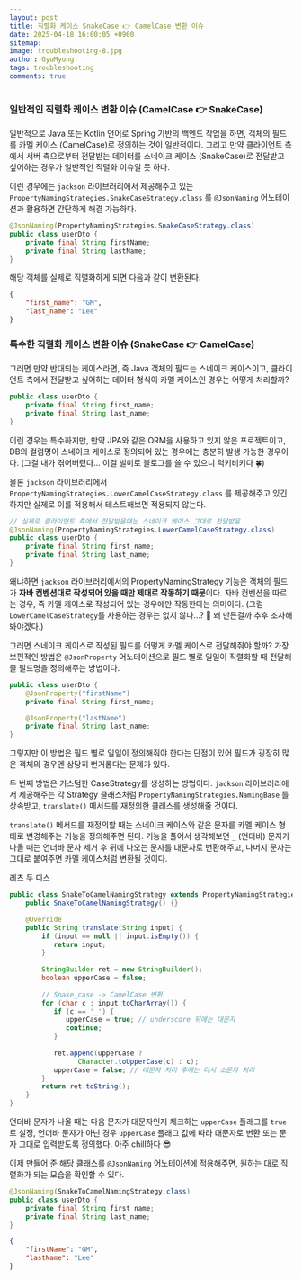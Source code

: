 ```yaml
---
layout:	post
title: 직렬화 케이스 SnakeCase 👉 CamelCase 변환 이슈
date: 2025-04-18 16:00:05 +0900
sitemap: 
image: troubleshooting-8.jpg
author: GyuMyung
tags: troubleshooting
comments: true
---
```


### 일반적인 직렬화 케이스 변환 이슈 (CamelCase 👉 SnakeCase)
일반적으로 Java 또는 Kotlin 언어로 Spring 기반의 백엔드 작업을 하면, 객체의 필드를 카멜 케이스 (CamelCase)로 정의하는 것이 일반적이다. 그리고 만약 클라이언트 측에서 서버 측으로부터 전달받는 데이터를 스네이크 케이스 (SnakeCase)로 전달받고 싶어하는 경우가 일반적인 직렬화 이슈일 듯 하다.

이런 경우에는 `jackson` 라이브러리에서 제공해주고 있는 `PropertyNamingStrategies.SnakeCaseStrategy.class` 를 `@JsonNaming` 어노테이션과 활용하면 간단하게 해결 가능하다.

```java
@JsonNaming(PropertyNamingStrategies.SnakeCaseStrategy.class)
public class userDto {
    private final String firstName;
    private final String lastName;
}
```

해당 객체를 실제로 직렬화하게 되면 다음과 같이 변환된다.

```json
{
    "first_name": "GM",
    "last_name": "Lee"
}
```

### 특수한 직렬화 케이스 변환 이슈 (SnakeCase 👉 CamelCase)
그러면 만약 반대되는 케이스라면, 즉 Java 객체의 필드는 스네이크 케이스이고, 클라이언트 측에서 전달받고 싶어하는 데이터 형식이 카멜 케이스인 경우는 어떻게 처리할까?

```java
public class userDto {
    private final String first_name;
    private final String last_name;
}
```

이런 경우는 특수하지만, 만약 JPA와 같은 ORM을 사용하고 있지 않은 프로젝트이고, DB의 컬럼명이 스네이크 케이스로 정의되어 있는 경우에는 충분히 발생 가능한 경우이다.
(그걸 내가 겪어버렸다... 이걸 빌미로 블로그를 쓸 수 있으니 럭키비키다 🍀)

물론 `jackson` 라이브러리에서 `PropertyNamingStrategies.LowerCamelCaseStrategy.class` 를 제공해주고 있긴 하지만 실제로 이를 적용해서 테스트해보면 적용되지 않는다.

```java
// 실제로 클라이언트 측에서 전달받을때는 스네이크 케이스 그대로 전달받음
@JsonNaming(PropertyNamingStrategies.LowerCamelCaseStrategy.class)
public class userDto {
    private final String first_name;
    private final String last_name;
}
```

왜냐하면 `jackson` 라이브러리에서의 PropertyNamingStrategy 기능은 객체의 필드가 **자바 컨벤션대로 작성되어 있을 때만 제대로 작동하기 때문**이다. 자바 컨벤션을 따르는 경우, 즉 카멜 케이스로 작성되어 있는 경우에만 작동한다는 의미이다. (그럼 `LowerCamelCaseStrategy`를 사용하는 경우는 없지 않나...? 🤔 왜 만든걸까 추후 조사해봐야겠다.)

그러면 스네이크 케이스로 작성된 필드를 어떻게 카멜 케이스로 전달해줘야 할까? 가장 보편적인 방법은 `@JsonProperty` 어노테이션으로 필드 별로 일일이 직렬화할 때 전달해 줄 필드명을 정의해주는 방법이다.

```java
public class userDto {
    @JsonProperty("firstName")
    private final String first_name;

    @JsonProperty("lastName")
    private final String last_name;
}
```

그렇지만 이 방법은 필드 별로 일일이 정의해줘야 한다는 단점이 있어 필드가 굉장히 많은 객체의 경우엔 상당히 번거롭다는 문제가 있다.

두 번째 방법은 커스텀한 CaseStrategy를 생성하는 방법이다. `jackson` 라이브러리에서 제공해주는 각 Strategy 클래스처럼 `PropertyNamingStrategies.NamingBase` 를 상속받고, `translate()` 메서드를 재정의한 클래스를 생성해줄 것이다.

`translate()` 메서드를 재정의할 때는 스네이크 케이스와 같은 문자를 카멜 케이스 형태로 변경해주는 기능을 정의해주면 된다. 기능을 풀어서 생각해보면 `_` (언더바) 문자가 나올 때는 언더바 문자 제거 후 뒤에 나오는 문자를 대문자로 변환해주고, 나머지 문자는 그대로 붙여주면 카멜 케이스처럼 변환될 것이다.

레츠 두 디스

```java
public class SnakeToCamelNamingStrategy extends PropertyNamingStrategies.NamingBase {
    public SnakeToCamelNamingStrategy() {}

    @Override
    public String translate(String input) {  
        if (input == null || input.isEmpty()) {  
           return input;  
        }  
      
        StringBuilder ret = new StringBuilder();
        boolean upperCase = false;  
      
        // Snake_case -> CamelCase 변환  
        for (char c : input.toCharArray()) {
           if (c == '_') {
              upperCase = true; // underscore 뒤에는 대문자
              continue;
           }
           
           ret.append(upperCase ? 
                 Character.toUpperCase(c) : c);
           upperCase = false; // 대문자 처리 후에는 다시 소문자 처리  
        }
        return ret.toString();  
    }
}
```

언더바 문자가 나올 때는 다음 문자가 대문자인지 체크하는 `upperCase` 플래그를 `true`로 설정, 언더바 문자가 아닌 경우 `upperCase` 플래그 값에 따라 대문자로 변환 또는 문자 그대로 입력받도록 정의했다. 아주 chill하다 😎

이제 만들어 준 해당 클래스를 `@JsonNaming` 어노테이션에 적용해주면, 원하는 대로 직렬화가 되는 모습을 확인할 수 있다.

```java
@JsonNaming(SnakeToCamelNamingStrategy.class)
public class userDto {
    private final String first_name;
    private final String last_name;
}
```

```json
{
    "firstName": "GM",
    "lastName": "Lee"
}
```

